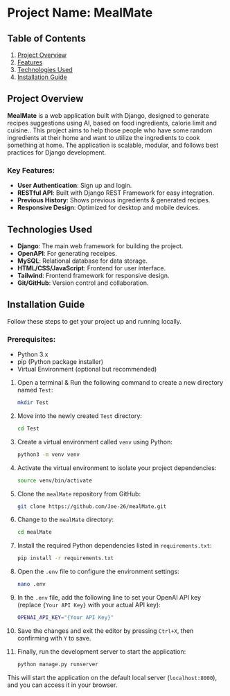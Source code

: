 # Project Name: **MealMate**
## Table of Contents

1. [Project Overview](#project-overview)
2. [Features](#key-features)
3. [Technologies Used](#technologies-used)
4. [Installation Guide](#installation-guide)


## Project Overview

**MealMate** is a web application built with Django, designed to generate recipes suggestions using AI, based on food ingredients, calorie limit and cuisine.. This project aims to help those people who have some random ingredients at their home and want to utilize the ingredients to cook something at home. The application is scalable, modular, and follows best practices for Django development.

### Key Features:
- **User Authentication**: Sign up and login.
- **RESTful API**: Built with Django REST Framework for easy integration.
- **Previous History**: Shows previous ingredients & generated recipes.
- **Responsive Design**: Optimized for desktop and mobile devices.

## Technologies Used

- **Django**: The main web framework for building the project.
- **OpenAPI**: For generating receipes.
- **MySQL**: Relational database for data storage.
- **HTML/CSS/JavaScript**: Frontend for user interface.
- **Tailwind**: Frontend framework for responsive design.
- **Git/GitHub**: Version control and collaboration.

## Installation Guide

Follow these steps to get your project up and running locally.

### Prerequisites:
- Python 3.x
- pip (Python package installer)
- Virtual Environment (optional but recommended)

1. Open a terminal & Run the following command to create a new directory named `Test`:
   ```bash
   mkdir Test
   ```

2. Move into the newly created `Test` directory:
   ```bash
   cd Test
   ```

3. Create a virtual environment called `venv` using Python:
   ```bash
   python3 -m venv venv
   ```

4. Activate the virtual environment to isolate your project dependencies:
   ```bash
   source venv/bin/activate
   ```

5. Clone the `mealMate` repository from GitHub:
   ```bash
   git clone https://github.com/Joe-26/mealMate.git
   ```

6. Change to the `mealMate` directory:
   ```bash
   cd mealMate
   ```

7. Install the required Python dependencies listed in `requirements.txt`:
   ```bash
   pip install -r requirements.txt
   ```

8. Open the `.env` file to configure the environment settings:
   ```bash
   nano .env
   ```

9. In the `.env` file, add the following line to set your OpenAI API key (replace `{Your API Key}` with your actual API key):
   ```bash
   OPENAI_API_KEY="{Your API Key}"
   ```

10. Save the changes and exit the editor by pressing `Ctrl+X`, then confirming with `Y` to save.

11. Finally, run the development server to start the application:
    ```bash
    python manage.py runserver
    ```
This will start the application on the default local server (`localhost:8000`), and you can access it in your browser.
